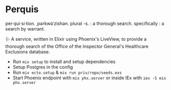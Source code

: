 # Perquis

per·​qui·​si·​tion. ˌpərkwə̇ˈzishən. plural -s. : a thorough search. specifically : a search by warrant.

🩺 A service, written in Elixir using Phoenix's LiveView, to provide a thorough search of the Office of the Inspector General's Healthcare Exclusions database.

  * Run `mix setup` to install and setup dependencies
  * Setup Postgres in the config
  * Run `mix ecto.setup` & `mix run priv/repo/seeds.exs`
  * Start Phoenix endpoint with `mix phx.server` or inside IEx with `iex -S mix phx.server`


